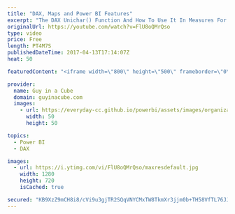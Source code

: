 ```yaml
---
title: "DAX, Maps and Power BI Features"
excerpt: "The DAX Unichar() Function And How To Use It In Measures For Data Visualisation (@technitrain) https://blog.crossjoin.co.uk/2017/04/11/the-dax-unichar-function-and-how-to-use-it-in-measures-for-data-visualisation/  ArcGIS Map in Power BI; Simple, But Insightful (@Rad_Reza) http://radacad.com/arcgis-map-in-power-bi-simple-but-insightful"
originalUrl: https://youtube.com/watch?v=FlU8oQMrQso
type: video
price: Free
length: PT4M7S
publishedDateTime: 2017-04-13T17:14:07Z
heat: 50

featuredContent: "<iframe width=\"800\" height=\"500\" frameborder=\"0\" src=\"https://www.youtube.com/embed/FlU8oQMrQso\" allow=\"accelerometer; autoplay; encrypted-media; gyroscope; picture-in-picture\" allowfullscreen></iframe>"

provider:
  name: Guy in a Cube
  domain: guyinacube.com
  images:
    - url: https://everyday-cc.github.io/powerbi/assets/images/organizations/guyinacube.com-50x50.jpg
      width: 50
      height: 50

topics:
  - Power BI
  - DAX

images:
  - url: https://i.ytimg.com/vi/FlU8oQMrQso/maxresdefault.jpg
    width: 1280
    height: 720
    isCached: true

secured: "KB9XzZ9mCH8i8/cVi9u3gjTR2SQqVNYCMxTW8TkmXr3jjm0b+TH58VfTL76JJ/Rc4nMhUj96hvpregUZGCN0UPuVTQKWw7MwCcRoHWtg2ZNbwEDf7swvX/OQzAa+jnva1GKSd7eS70SuHSS6WBOM3PJp4XFRwsyDjF/Uiu+SFvUfHAD46ZiXHbJsGR4J2o6e9KQynSP6gAZ84rDxlRpRoyTvY9ZTe8su1vCVv+Krkcq+JG8XWB+kNOHjFsLidBpieEzP4K7bfkXA6mjbh2l+r5Yt06A9feE6oFJWpuXC2MEBA4wNC2UUthhSDRrpy19nBDCRuMlp/ExAGTbtJyH64buSayZws/W5MMiGvUzoOJvpcKzgDM9pj9QQy2FRk512mDvJcsvTuYqKeWu9nAoKj8K7JkcVlvQVdxyPb1yMvwo=;5aLenj4eQ6f83EKwbU3XGA=="
---
```


